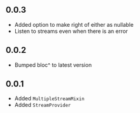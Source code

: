 
## 0.0.3
* Added option to make right of either as nullable
* Listen to streams even when there is an error
## 0.0.2
* Bumped bloc^ to latest version

## 0.0.1


* Added ```MultipleStreamMixin```
* Added ``` StreamProvider ```

